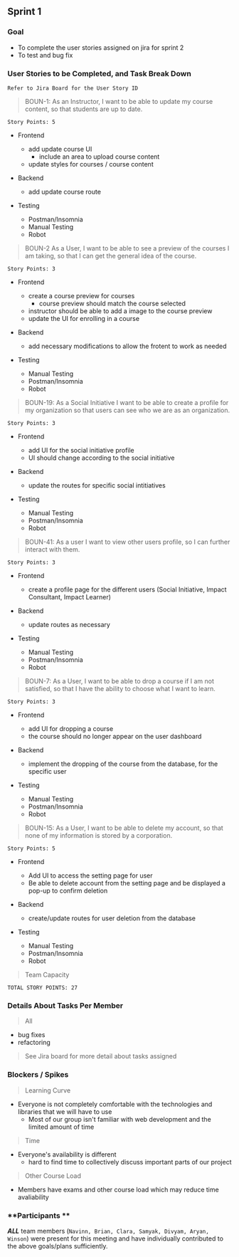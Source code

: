 ## Sprint 1

### Goal

- To complete the user stories assigned on jira for sprint 2
- To test and bug fix

### User Stories to be Completed, and Task Break Down

`Refer to Jira Board for the User Story ID`

> BOUN-1: As an Instructor, I want to be able to update my course content, so that students are up to date.

`Story Points: 5`

- Frontend
  - add update course UI
    - include an area to upload course content
  - update styles for courses / course content

- Backend
  - add update course route
  
- Testing
  - Postman/Insomnia
  - Manual Testing
  - Robot

> BOUN-2 As a User, I want to be able to see a preview of the courses I am taking, so that I can get the general idea of the course.

`Story Points: 3`

- Frontend
  - create a course preview for courses
    - course preview should match the course selected
  - instructor should be able to add a image to the course preview
  - update the UI for enrolling in a course

- Backend
  - add necessary modifications to allow the frotent to work as needed
  
- Testing
  - Manual Testing
  - Postman/Insomnia
  - Robot

> BOUN-19: As a Social Initiative I want to be able to create a profile for my organization so that users can see who we are as an organization.

`Story Points: 3`

- Frontend
  - add UI for the social initiative profile
  - UI should change according to the social initiative
  
- Backend
  - update the routes for specific social intitiatives

- Testing
  - Manual Testing
  - Postman/Insomnia
  - Robot

> BOUN-41: As a user I want to view other users profile, so I can further interact with them.

`Story Points: 3`

- Frontend
  - create a profile page for the different users (Social Initiative, Impact Consultant, Impact Learner)
  
- Backend
  - update routes as necessary

- Testing
  - Manual Testing
  - Postman/Insomnia
  - Robot

> BOUN-7: As a User, I want to be able to drop a course if I am not satisfied, so that I have the ability to choose what I want to learn.

`Story Points: 3`

- Frontend
  - add UI for dropping a course
  - the course should no longer appear on the user dashboard
  
- Backend
  - implement the dropping of the course from the database, for the specific user
  
- Testing
  - Manual Testing
  - Postman/Insomnia
  - Robot

> BOUN-15: As a User, I want to be able to delete my account, so that none of my information is stored by a corporation.

`Story Points: 5`

- Frontend
  - Add UI to access the setting page for user
  - Be able to delete account from the setting page and be displayed a pop-up to confirm deletion
  
- Backend
  - create/update routes for user deletion from the database
  
- Testing
  - Manual Testing
  - Postman/Insomnia
  - Robot

> Team Capacity

`TOTAL STORY POINTS: 27`

### Details About Tasks Per Member

> All

- bug fixes
- refactoring

> See Jira board for more detail about tasks assigned

### Blockers / Spikes

> Learning Curve

- Everyone is not completely comfortable with the technologies and libraries that we will have to use
  - Most of our group isn't familiar with web development and the limited amount of time

> Time

- Everyone's availability is different
  - hard to find time to collectively discuss important parts of our project

> Other Course Load

- Members have exams and other course load which may reduce time avaliability

### **Participants **

**_ALL_** team members (`Navinn, Brian, Clara, Samyak, Divyam, Aryan, Winson`) were present for this meeting and have individually contributed to the above goals/plans sufficiently.
